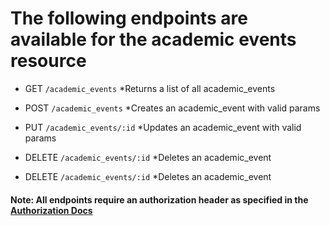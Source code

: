 
# The following endpoints are available for the academic events resource
- GET `/academic_events`
*Returns a list of all academic_events

- POST `/academic_events`
*Creates an academic_event with valid params

- PUT `/academic_events/:id`
*Updates an academic_event with valid params

- DELETE `/academic_events/:id`
*Deletes an academic_event

- DELETE `/academic_events/:id`
*Deletes an academic_event

#### Note: All endpoints require an authorization header as specified in the [Authorization Docs](../auth/authorization.md)